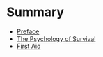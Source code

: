 # Summary

* [Preface](README.md)
* [The Psychology of Survival](chapter1.md)
* [First Aid](first_aid.md)

